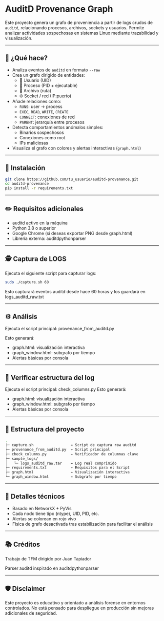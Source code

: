 # AuditD Provenance Graph

Este proyecto genera un grafo de proveniencia a partir de logs crudos de `auditd`, relacionando procesos, archivos, sockets y usuarios. Permite analizar actividades sospechosas en sistemas Linux mediante trazabilidad y visualización.

---

## 🧠 ¿Qué hace?

- Analiza eventos de `auditd` en formato `--raw`
- Crea un grafo dirigido de entidades:
  - 🧍 Usuario (UID)
  - 🧠 Proceso (PID + ejecutable)
  - 📄 Archivo (ruta)
  - 🌐 Socket / red (IP:puerto)
- Añade relaciones como:
  - `RUNS`: user → process
  - `EXEC`, `READ`, `WRITE`, `CREATE`
  - `CONNECT`: conexiones de red
  - `PARENT`: jerarquía entre procesos
- Detecta comportamientos anómalos simples:
  - Binarios sospechosos
  - Conexiones como root
  - IPs maliciosas
- Visualiza el grafo con colores y alertas interactivas (`graph.html`)

---

## 🚀 Instalación

```bash
git clone https://github.com/tu_usuario/auditd-provenance.git
cd auditd-provenance
pip install -r requirements.txt
```

---

## ✏️ Requisitos adicionales

- auditd activo en la máquina
- Python 3.8 o superior
- Google Chrome (si deseas exportar PNG desde graph.html)
- Librería externa: auditdpythonparser


---

## 🕵️ Captura de LOGS

Ejecuta el siguiente script para capturar logs:

```bash
sudo ./capture.sh 60
```
Esto capturará eventos auditd desde hace 60 horas y los guardará en logs_auditd_raw.txt


---

## ⚙️ Análisis

Ejecuta el script principal: provenance_from_auditd.py

Esto generará:
- graph.html: visualización interactiva
- graph_window.html: subgrafo por tiempo
- Alertas básicas por consola


---

## 🔎 Verificar estructura del log

Ejecuta el script principal: check_columns.py 
Esto generará:
- graph.html: visualización interactiva
- graph_window.html: subgrafo por tiempo
- Alertas básicas por consola


---

## 📁 Estructura del proyecto
```bash
.
├─ capture.sh                 ← Script de captura raw auditd
├─ provenance_from_auditd.py  ← Script principal
├─ check_columns.py           ← Verificador de columnas clave
├─ sample_logs/
│   └─ logs_auditd_raw.tar    ← Log real comprimido
├─ requirements.txt           ← Requisitos para el Script
├─ graph.html                 ← Visualización interactiva
└─ graph_window.html          ← Subgrafo por tiempo
```

---

## 📌 Detalles técnicos

- Basado en NetworkX + PyVis
- Cada nodo tiene tipo (ntype), UID, PID, etc.
- Alertas se colorean en rojo vivo
- Física de grafo desactivada tras estabilización para facilitar el análisis


---

##  📚 Créditos
Trabajo de TFM dirigido por Juan Tapiador

Parser auditd inspirado en auditdpythonparser


---

## 🛡️ Disclaimer
Este proyecto es educativo y orientado a análisis forense en entornos controlados. No está pensado para despliegue en producción sin mejoras adicionales de seguridad.
